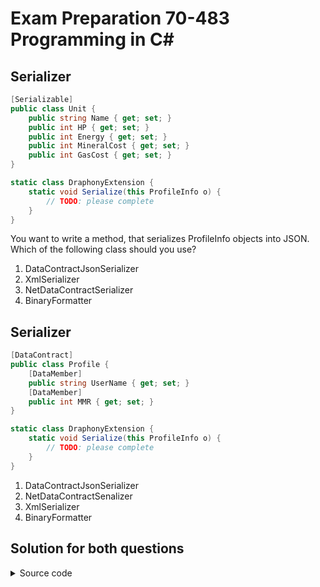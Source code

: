 # Exam Preparation 70-483 Programming in C#

## Serializer

```C#
[Serializable]
public class Unit {
    public string Name { get; set; }
    public int HP { get; set; }
    public int Energy { get; set; }
    public int MineralCost { get; set; }
    public int GasCost { get; set; }
}

static class DraphonyExtension {
    static void Serialize(this ProfileInfo o) {
        // TODO: please complete
    }
}
```

You want to write a method, that serializes ProfileInfo objects into JSON. Which of the following class should you use?
1. DataContractJsonSerializer
2. XmlSerializer
3. NetDataContractSerializer
4. BinaryFormatter

## Serializer

```C#
[DataContract]
public class Profile {
    [DataMember]
    public string UserName { get; set; }
    [DataMember]
    public int MMR { get; set; }
}

static class DraphonyExtension {
    static void Serialize(this ProfileInfo o) {
        // TODO: please complete
    }
}
```

1. DataContractJsonSerializer
2. NetDataContractSenalizer
3. XmlSerializer
4. BinaryFormatter

## Solution for both questions
<details>
<summary>Source code</summary>

```C#
using System;
using System.IO;
using System.Runtime.Serialization;
using System.Runtime.Serialization.Json;

namespace ConsoleApp4
{
    [Serializable]
    public class Unit
    {
        public string Name { get; set; }
        public int HP { get; set; }
        public int Energy { get; set; }
        public int MineralCost { get; set; }
        public int GasCost { get; set; }
    }

    [DataContract]
    public class Profile
    {
        [DataMember]
        public string UserName { get; set; }
        [DataMember]
        public int MMR { get; set; }
    }

    public class Skin
    {
        public string UnitName { get; set; }
        public string SkinUri { get; set; }
    }


    static class DraphonyExtension
    {
        public static void Serialize<T>(this T o) where T : class
        {
            var formatter = new DataContractJsonSerializer(o.GetType());
            string path = Path.GetTempFileName();
            var stream = File.OpenWrite(path);

            formatter.WriteObject(stream, o);
            Console.WriteLine(path);
        }
    }

    class Program
    {
        static void Main() {
            var ultralisk = new Unit {
                Energy = 0,
                MineralCost = 300,
                GasCost = 200,
                HP = 500,
                Name = "Ultralisk"
            };
            var profile = new Profile {
                UserName = "ChaosPeon",
                MMR = 150   // Rage rectangle
            };

            var skin = new Skin {
                SkinUri = "3890423-23489234-2348923",
                UnitName = "Ultralisk"
            };

            ultralisk.Serialize();
            profile.Serialize();
            skin.Serialize();
        }
    }
}

```
</details>